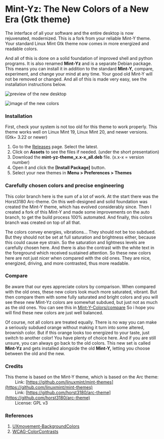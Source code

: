 # Mint-Yz: The New Colors of a New Era (Gtk theme)
The interface of all your software and the entire desktop is now rejuvenated, modernized. This is a fork from your reliable Mint-Y theme. Your standard Linux Mint Gtk theme now comes in more energized and readable colors.

And all of this is done on a solid foundation of improved shell and python programs. It is also renamed **Mint-Yz** and is a separate Debian package. This means you can install it in addition to the standard **Mint-Y,** compare, experiment, and change your mind at any time. Your good old Mint-Y will not be removed or changed. And all of this is made very easy, see the installation instructions below.

![preview of the new desktop](https://github.com/SebastJava/mint-yz-theme/blob/colors/Mint-Y-Colors/preview-nemo-mint-3.png)

![image of the new colors](https://github.com/SebastJava/mint-yz-theme/blob/colors/Mint-Y-Colors/Mint-Y-Variations-NEW.png)

### Installation
First, check your system is not too old for this theme to work properly. This theme works well on Linux Mint 19, Linux Mint 20, and newer versions. (Gtk+ 3.22 or newer)

1. Go to the [Releases](https://github.com/SebastJava/mint-yz-theme/releases) page. Select the latest.
1. Click on **Assets** to see the files if needed. (under the short presentation)
1. Download the **mint-yz-theme_x.x-x_all.deb** file. (x.x-x = version number)
1. Open it and click the **[Install Package]** button.
1. Select your new themes in **Menu > Preferences > Themes**

### Carefully chosen colors and precise engineering
This color branch here is the sum of a lot of work. At the start there was the Horst3180 Arc-theme. On this well-designed and solid foundation was created the Mint-Y theme, which has evolved considerably since. Then I created a fork of this Mint-Y and made some improvements on the auto branch, to get the build process 100% automated. And finally, this colors branch was created on top of all that.

The colors convey energies, vibrations... They should not be too subdued. But they should not be set at full saturation and brightness either, because this could cause eye strain. So the saturation and lightness levels are carefully chosen here. And there is also the contrast with the white text in the foreground which received sustained attention. So these new colors here are not just nicer when compared with the old ones. They are nice, energized, driving, and more contrasted, thus more readable.

### Compare
Be aware that our eyes appreciate colors by comparison. When compared with the old ones, these new colors look much more saturated, vibrant. But then compare them with some fully saturated and bright colors and you will see these new Mint-Yz colors are somewhat subdued, but just not as much as the old ones. You can see this in [Mint-Y-Colors/compare](https://github.com/SebastJava/mint-themes/tree/colors/Mint-Y-Colors/compare) So i hope you will find these new colors are just well balanced.

Of course, not all colors are treated equally. There is no way you can make a seriously subdued orange without making it turn into some altered, brownish color. But if this orange looks too energized to your taste, just switch to another color! You have plenty of choice here. And if you are still unsure, you can always go back to the old colors. This new set is called **Mint-Yz** and gets installed alongside the old **Mint-Y,** letting you choose between the old and the new.

### Credits
This theme is based on the Mint-Y theme, which is based on the Arc theme: <br>
&emsp;&emsp; Link: [https://github.com/linuxmint/mint-themes](https://github.com/linuxmint/mint-themes)  <br>
&emsp;&emsp; Link: [https://github.com/horst3180/arc-theme](https://github.com/horst3180/arc-theme) <br>
&emsp;&emsp; License: GPL v3

### References
 1. [UXmovement-BackgroundColors](https://uxmovement.com/content/why-you-should-avoid-bright-saturated-background-colors/)
 2. [WCAG-ColorContrasts](https://colorable.jxnblk.com)
